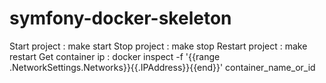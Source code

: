 # symfony-docker-skeleton
Start project : make start
Stop project : make stop
Restart project : make restart
Get container ip : docker inspect -f '{{range .NetworkSettings.Networks}}{{.IPAddress}}{{end}}' container_name_or_id